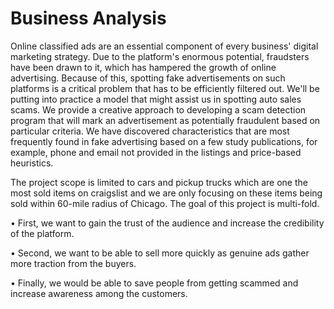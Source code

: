 # Business Analysis
Online classified ads are an essential component of every business' digital marketing strategy. Due to the platform's enormous potential, fraudsters have been drawn to it, which has hampered the growth of online advertising. Because of this, spotting fake advertisements on such platforms is a critical problem that has to be efficiently filtered out. We'll be putting into practice a model that might assist us in spotting auto sales scams. We provide a creative approach to developing a scam detection program that will mark an advertisement as potentially fraudulent based on particular criteria. We have discovered characteristics that are most frequently found in fake advertising based on a few study publications, for example, phone and email not provided in the listings and price-based heuristics.

The project scope is limited to cars and pickup trucks which are one the most sold items on craigslist and we are only focusing on these items being sold within 60-mile radius of Chicago. The goal of this project is multi-fold.

• First, we want to gain the trust of the audience and increase the credibility of the platform.

• Second, we want to be able to sell more quickly as genuine ads gather more traction from the buyers.

• Finally, we would be able to save people from getting scammed and increase awareness among the customers.
